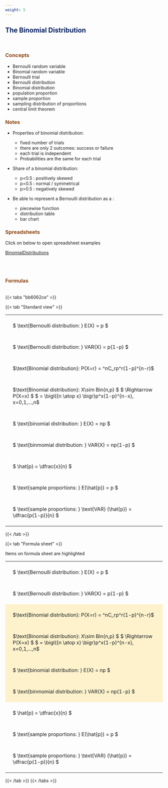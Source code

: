```yaml
---
weight: 5
---
```


## <span style="color:RGB(0,32,96"> The Binomial Distribution </span> 
<br>

### <span style="color:RGB(139,69,19)">  Concepts </span>

 - Bernoulli random variable
 - Binomial random variable
 - Bernoulli trial
 - Bernoulli distribution
 - Binomial distribution
 - population proportion
 - sample proportion
 - sampling distribution of proportions
 - central limit theorem



### <span style="color:RGB(139,69,19)">  Notes </span>

 - Properties of binomial distribution:
    * fixed number of trials
    * there are only 2 outcomes: success or failure
    * each trial is independent
    * Probabilities are the same for each trial

 - Share of a binomial distribution:
    * p<0.5 : positively skewed
    * p=0.5 : normal / symmetrical
    * p>0.5 : negatively skewed
    
 - Be able to represent a Bernoulli distribution as a :
    * piecewise function
    * distribution table
    * bar chart


### <span style="color:RGB(139,69,19)"> Spreadsheets  </span>


Click on below to open spreadsheet examples

[BinomialDistributions](https://github.com/charl-potgieter/AustralianSchoolMaths/raw/main/WebsiteCreator/spreadsheets/BinomialDistributions.xlsx)
<BR><BR>



<br>


###  <span style="color:RGB(139,69,19)"> Formulas </span>
<br>
{{< tabs "bb6062ce" >}}

{{< tab "Standard view" >}}

<style type="text/css">
#T_standard_7371e771620cbfed th.col_heading {
  text-align: left;
  font-size: 1em;
}
#T_standard_7371e771620cbfed td {
  text-align: left;
  font-size: 1em;
  padding: 1.5em;
}
</style>
<table id="T_standard_7371e771620cbfed">
  <thead>
  </thead>
  <tbody>
    <tr>
      <td id="T_standard_7371e771620cbfed_row0_col0" class="data row0 col0" >$ \text{Bernoulli distribution: } E(X) = p $</td>
    </tr>
    <tr>
      <td id="T_standard_7371e771620cbfed_row1_col0" class="data row1 col0" >$ \text{Bernoulli distribution: } VAR(X) = p(1-p)  $</td>
    </tr>
    <tr>
      <td id="T_standard_7371e771620cbfed_row2_col0" class="data row2 col0" >$\text{Binomial distribution}: P(X=r) = ^nC_rp^r(1-p)^{n-r}$</td>
    </tr>
    <tr>
      <td id="T_standard_7371e771620cbfed_row3_col0" class="data row3 col0" >$\text{Binomial distribution}: X\sim Bin(n,p) $
$ \Rightarrow P(X=x) $
$ = \bigl({n \atop x} \bigr)p^x(1-p)^{n-x}, x=0,1,...,n$</td>
    </tr>
    <tr>
      <td id="T_standard_7371e771620cbfed_row4_col0" class="data row4 col0" >$ \text{binomial distribution: } E(X) = np $</td>
    </tr>
    <tr>
      <td id="T_standard_7371e771620cbfed_row5_col0" class="data row5 col0" >$ \text{binmomial distribution: } VAR(X) = np(1-p)  $</td>
    </tr>
    <tr>
      <td id="T_standard_7371e771620cbfed_row6_col0" class="data row6 col0" >$ \hat{p} = \dfrac{x}{n} $</td>
    </tr>
    <tr>
      <td id="T_standard_7371e771620cbfed_row7_col0" class="data row7 col0" >$ \text{sample proportions: } E(\hat{p}) = p $</td>
    </tr>
    <tr>
      <td id="T_standard_7371e771620cbfed_row8_col0" class="data row8 col0" >$ \text{sample proportions: } \text{VAR} (\hat{p}) = \dfrac{p(1-p)}{n} $</td>
    </tr>
  </tbody>
</table>
{{< /tab >}}

{{< tab "Formula sheet" >}}

Items on formula sheet are highlighted 
<br>
<style type="text/css">
#T_formula_sheet_5f8dc97196f51e10 th.col_heading {
  text-align: left;
  font-size: 1em;
}
#T_formula_sheet_5f8dc97196f51e10 td {
  text-align: left;
  font-size: 1em;
  padding: 1.5em;
}
#T_formula_sheet_5f8dc97196f51e10_row0_col0, #T_formula_sheet_5f8dc97196f51e10_row1_col0, #T_formula_sheet_5f8dc97196f51e10_row6_col0, #T_formula_sheet_5f8dc97196f51e10_row7_col0, #T_formula_sheet_5f8dc97196f51e10_row8_col0 {
  background-color: rgba(0,0,0,0);
}
#T_formula_sheet_5f8dc97196f51e10_row2_col0, #T_formula_sheet_5f8dc97196f51e10_row3_col0, #T_formula_sheet_5f8dc97196f51e10_row4_col0, #T_formula_sheet_5f8dc97196f51e10_row5_col0 {
  background-color: rgba(255,194,10, 0.2);
}
</style>
<table id="T_formula_sheet_5f8dc97196f51e10">
  <thead>
  </thead>
  <tbody>
    <tr>
      <td id="T_formula_sheet_5f8dc97196f51e10_row0_col0" class="data row0 col0" >$ \text{Bernoulli distribution: } E(X) = p $</td>
    </tr>
    <tr>
      <td id="T_formula_sheet_5f8dc97196f51e10_row1_col0" class="data row1 col0" >$ \text{Bernoulli distribution: } VAR(X) = p(1-p)  $</td>
    </tr>
    <tr>
      <td id="T_formula_sheet_5f8dc97196f51e10_row2_col0" class="data row2 col0" >$\text{Binomial distribution}: P(X=r) = ^nC_rp^r(1-p)^{n-r}$</td>
    </tr>
    <tr>
      <td id="T_formula_sheet_5f8dc97196f51e10_row3_col0" class="data row3 col0" >$\text{Binomial distribution}: X\sim Bin(n,p) $
$ \Rightarrow P(X=x) $
$ = \bigl({n \atop x} \bigr)p^x(1-p)^{n-x}, x=0,1,...,n$</td>
    </tr>
    <tr>
      <td id="T_formula_sheet_5f8dc97196f51e10_row4_col0" class="data row4 col0" >$ \text{binomial distribution: } E(X) = np $</td>
    </tr>
    <tr>
      <td id="T_formula_sheet_5f8dc97196f51e10_row5_col0" class="data row5 col0" >$ \text{binmomial distribution: } VAR(X) = np(1-p)  $</td>
    </tr>
    <tr>
      <td id="T_formula_sheet_5f8dc97196f51e10_row6_col0" class="data row6 col0" >$ \hat{p} = \dfrac{x}{n} $</td>
    </tr>
    <tr>
      <td id="T_formula_sheet_5f8dc97196f51e10_row7_col0" class="data row7 col0" >$ \text{sample proportions: } E(\hat{p}) = p $</td>
    </tr>
    <tr>
      <td id="T_formula_sheet_5f8dc97196f51e10_row8_col0" class="data row8 col0" >$ \text{sample proportions: } \text{VAR} (\hat{p}) = \dfrac{p(1-p)}{n} $</td>
    </tr>
  </tbody>
</table>
{{< /tab >}}
{{< /tabs >}}